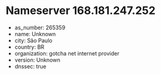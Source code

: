 # Nameserver 168.181.247.252

* as_number: 265359
* name: Unknown
* city: São Paulo
* country: BR
* organization: gotcha net internet provider
* version: Unknown
* dnssec: true
